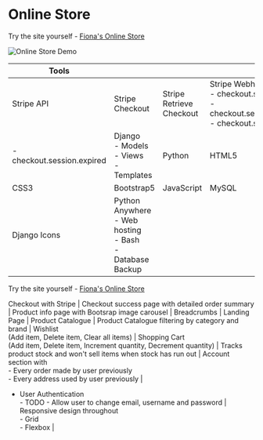 # Online Store

Try the site yourself - [Fiona's Online Store](https://quinnf.pythonanywhere.com/)

![Online Store Demo](online-store-demo.gif)

| Tools | | | |
 | --- | --- | --- | ---- |
| Stripe API | Stripe Checkout | Stripe Retrieve Checkout | Stripe Webhooks<br> - checkout.session.async_payment_failed<br> - checkout.session.async_payment_succeeded<br> - checkout.session.completed<br>
   - checkout.session.expired<br> | Django <br> - Models<br> - Views <br> - Templates | Python | HTML5 | 
| CSS3 | Bootstrap5 | JavaScript | MySQL | 
| Django Icons | Python Anywhere <br> - Web hosting <br> - Bash <br> - Database Backup | | |

Try the site yourself - [Fiona's Online Store](https://quinnf.pythonanywhere.com/)


Checkout with Stripe |
Checkout success page with detailed order summary |
Product info page with Bootsrap image carousel |
Breadcrumbs |
Landing Page |
Product Catalogue |
Product Catalogue filtering by category and brand |
Wishlist <br>(Add item, Delete item, Clear all items) |
Shopping Cart <br>(Add item, Delete item, Increment quantity, Decrement quantity) |
Tracks product stock and won't sell items when stock has run out |
 Account section with <br> - Every order made by user previously<br> - Every address used by user previously |
  - User Authentication<br> - TODO - Allow user to change email, username and password |
Responsive design throughout<br> - Grid<br> - Flexbox |
